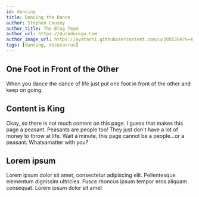 ```yaml
---
id: dancing
title: Dancing the Dance
author: Stephen Causey
author_title: The Blog Team
author_url: https://duckduckgo.com
author_image_url: https://avatars1.githubusercontent.com/u/2055384?v=4
tags: [dancing, docusaurus]
---
```

## One Foot in Front of the Other

When you dance the dance of life just put one foot in front of the other and keep on going.

<!--truncate-->

## Content is King

Okay, so there is not much content on this page. I guess that makes this page a peasant. Peasants are people too! They just don't have a lot of money to throw at life. Wait a minute, this page cannot be a people...or a peasant. Whatsamatter with you?

## Lorem ipsum

Lorem ipsum dolor sit amet, consectetur adipiscing elit. Pellentesque elementum dignissim ultricies. Fusce rhoncus ipsum tempor eros aliquam consequat. Lorem ipsum dolor sit amet
